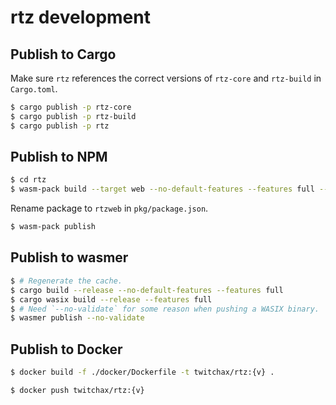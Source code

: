 # rtz development

## Publish to Cargo

Make sure `rtz` references the correct versions of `rtz-core` and `rtz-build` in `Cargo.toml`.

```bash
$ cargo publish -p rtz-core
$ cargo publish -p rtz-build
$ cargo publish -p rtz
```

## Publish to NPM

```bash
$ cd rtz
$ wasm-pack build --target web --no-default-features --features full --features wasm --features extrasimplified
```

Rename package to `rtzweb` in `pkg/package.json`.

```bash
$ wasm-pack publish
```

## Publish to wasmer

```bash
$ # Regenerate the cache.
$ cargo build --release --no-default-features --features full
$ cargo wasix build --release --features full
$ # Need `--no-validate` for some reason when pushing a WASIX binary.
$ wasmer publish --no-validate
```

## Publish to Docker

```bash
$ docker build -f ./docker/Dockerfile -t twitchax/rtz:{v} .
```

```bash
$ docker push twitchax/rtz:{v}
```